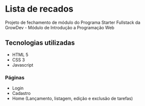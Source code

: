 # Lista de recados
Projeto de fechamento de módulo do Programa Starter Fullstack da GrowDev - Módulo de Introdução a Programação Web

## Tecnologias utilizadas

- HTML 5
- CSS 3
- Javascript

### Páginas

- Login
- Cadastro
- Home (Lançamento, listagem, edição e exclusão de tarefas)
